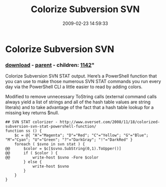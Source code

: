 ﻿---
pid:            894
parent:         688
children:       1142
poster:         Thomas S Trias
title:          Colorize Subversion SVN
date:           2009-02-23 14:59:33
format:         posh
---

# Colorize Subversion SVN

### [download](894.ps1) - [parent](688.md) - children: [1142](1142.md)"

Colorize Subversion SVN STAT output.
Here’s a PowerShell function that you can use to make those numerous SVN STAT commands you run every day via the PowerShell CLI a little easier to read by adding colors.

Modified to remove unnecessary ToString calls (external command calls always yield a list of strings and all of the hash table values are string literals) and to take advantage of the fact that a hash table lookup for a missing key returns $null.

```posh
## SVN STAT colorizer - http://www.overset.com/2008/11/18/colorized-subversion-svn-stat-powershell-function/
function ss () {
	$c = @{ "A"="Magenta"; "D"="Red"; "C"="Yellow"; "G"="Blue"; "M"="Cyan"; "U"="Green"; "?"="DarkGray"; "!"="DarkRed" }
	foreach ( $svno in svn stat ) {  
@@		$color = $c[$svno.SubString(0,1).ToUpper()]
@@		if ( $color ) { 
@@			write-host $svno -Fore $color
		} else { 
			write-host $svno
		}
	}
}


```
